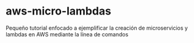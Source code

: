 # aws-micro-lambdas
Pequeño tutorial enfocado a ejemplificar la creación de microservicios y lambdas en AWS mediante la línea de comandos
